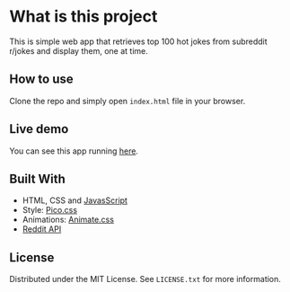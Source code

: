 # What is this project

This is simple web app that retrieves top 100 hot jokes from subreddit r/jokes and display them, one at time.

## How to use

Clone the repo and simply open `index.html` file in your browser.

## Live demo

You can see this app running [here](https://imran3.github.io/random-joke).

## Built With

- HTML, CSS and [JavasScript](https://developer.mozilla.org/en-US/docs/Web/JavaScript)
- Style: [Pico.css](https://picocss.com/)
- Animations: [Animate.css](https://animate.style/)
- [Reddit API](https://www.reddit.com/dev/api/)

## License

Distributed under the MIT License. See `LICENSE.txt` for more information.
